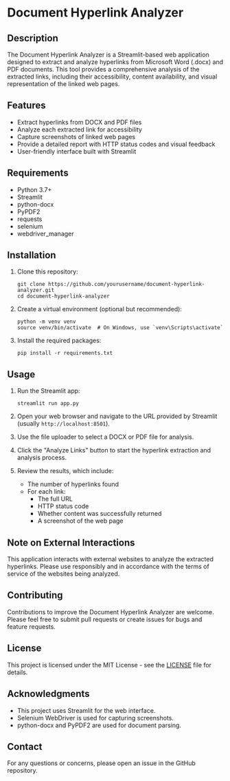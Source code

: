 # Document Hyperlink Analyzer

## Description

The Document Hyperlink Analyzer is a Streamlit-based web application designed to extract and analyze hyperlinks from Microsoft Word (.docx) and PDF documents. This tool provides a comprehensive analysis of the extracted links, including their accessibility, content availability, and visual representation of the linked web pages.

## Features

- Extract hyperlinks from DOCX and PDF files
- Analyze each extracted link for accessibility
- Capture screenshots of linked web pages
- Provide a detailed report with HTTP status codes and visual feedback
- User-friendly interface built with Streamlit

## Requirements

- Python 3.7+
- Streamlit
- python-docx
- PyPDF2
- requests
- selenium
- webdriver_manager

## Installation

1. Clone this repository:
   ```
   git clone https://github.com/yourusername/document-hyperlink-analyzer.git
   cd document-hyperlink-analyzer
   ```

2. Create a virtual environment (optional but recommended):
   ```
   python -m venv venv
   source venv/bin/activate  # On Windows, use `venv\Scripts\activate`
   ```

3. Install the required packages:
   ```
   pip install -r requirements.txt
   ```

## Usage

1. Run the Streamlit app:
   ```
   streamlit run app.py
   ```

2. Open your web browser and navigate to the URL provided by Streamlit (usually `http://localhost:8501`).

3. Use the file uploader to select a DOCX or PDF file for analysis.

4. Click the "Analyze Links" button to start the hyperlink extraction and analysis process.

5. Review the results, which include:
   - The number of hyperlinks found
   - For each link:
     - The full URL
     - HTTP status code
     - Whether content was successfully returned
     - A screenshot of the web page

## Note on External Interactions

This application interacts with external websites to analyze the extracted hyperlinks. Please use responsibly and in accordance with the terms of service of the websites being analyzed.

## Contributing

Contributions to improve the Document Hyperlink Analyzer are welcome. Please feel free to submit pull requests or create issues for bugs and feature requests.

## License

This project is licensed under the MIT License - see the [LICENSE](LICENSE) file for details.

## Acknowledgments

- This project uses Streamlit for the web interface.
- Selenium WebDriver is used for capturing screenshots.
- python-docx and PyPDF2 are used for document parsing.

## Contact

For any questions or concerns, please open an issue in the GitHub repository.
